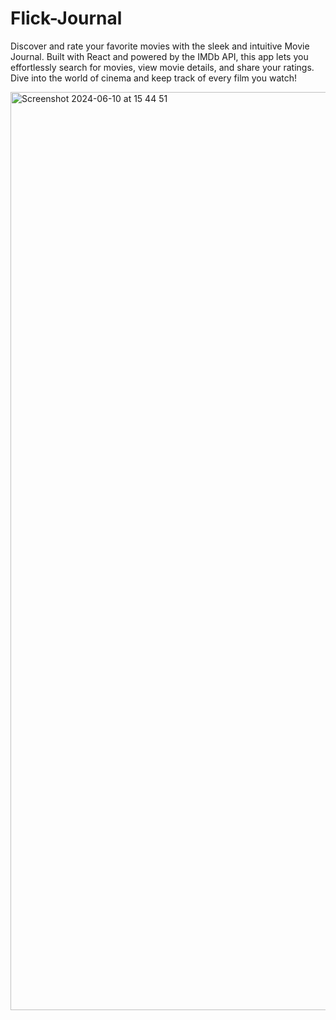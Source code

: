 # Flick-Journal
Discover and rate your favorite movies with the sleek and intuitive Movie Journal. Built with React and powered by the IMDb API, this app lets you effortlessly search for movies, view movie details, and share your ratings. Dive into the world of cinema and keep track of every film you watch!

<img width="1469" alt="Screenshot 2024-06-10 at 15 44 51" src="https://github.com/tiffanyni/Flick-Journal/assets/167052032/8c4a1a5e-704e-4134-bbb6-9e7a0c110775">
